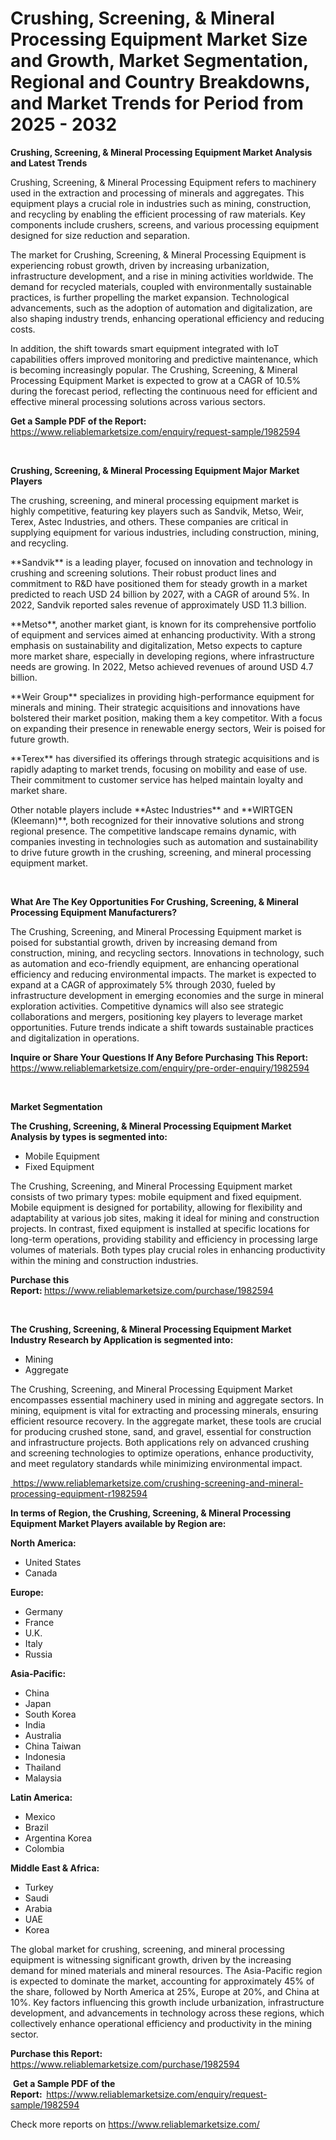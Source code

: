 <p><h1>Crushing, Screening, & Mineral Processing Equipment Market Size and Growth, Market Segmentation, Regional and Country Breakdowns, and Market Trends for Period from 2025 -  2032</h1></p><p><strong>Crushing, Screening, & Mineral Processing Equipment Market Analysis and Latest Trends</strong></p>
<p><p>Crushing, Screening, & Mineral Processing Equipment refers to machinery used in the extraction and processing of minerals and aggregates. This equipment plays a crucial role in industries such as mining, construction, and recycling by enabling the efficient processing of raw materials. Key components include crushers, screens, and various processing equipment designed for size reduction and separation.</p><p>The market for Crushing, Screening, & Mineral Processing Equipment is experiencing robust growth, driven by increasing urbanization, infrastructure development, and a rise in mining activities worldwide. The demand for recycled materials, coupled with environmentally sustainable practices, is further propelling the market expansion. Technological advancements, such as the adoption of automation and digitalization, are also shaping industry trends, enhancing operational efficiency and reducing costs.</p><p>In addition, the shift towards smart equipment integrated with IoT capabilities offers improved monitoring and predictive maintenance, which is becoming increasingly popular. The Crushing, Screening, & Mineral Processing Equipment Market is expected to grow at a CAGR of 10.5% during the forecast period, reflecting the continuous need for efficient and effective mineral processing solutions across various sectors.</p></p>
<p><strong>Get a Sample PDF of the Report:&nbsp;</strong> <a href="https://www.reliablemarketsize.com/enquiry/request-sample/1982594?utm_campaign=1939&utm_medium=2&utm_source=Github&utm_content=ia&utm_term=15012025&utm_id=crushing-screening-mineral-processing-equipment">https://www.reliablemarketsize.com/enquiry/request-sample/1982594</a></p>
<p>&nbsp;</p>
<p><strong>Crushing, Screening, & Mineral Processing Equipment Major Market Players</strong></p>
<p><p>The crushing, screening, and mineral processing equipment market is highly competitive, featuring key players such as Sandvik, Metso, Weir, Terex, Astec Industries, and others. These companies are critical in supplying equipment for various industries, including construction, mining, and recycling.</p><p>**Sandvik** is a leading player, focused on innovation and technology in crushing and screening solutions. Their robust product lines and commitment to R&D have positioned them for steady growth in a market predicted to reach USD 24 billion by 2027, with a CAGR of around 5%. In 2022, Sandvik reported sales revenue of approximately USD 11.3 billion.</p><p>**Metso**, another market giant, is known for its comprehensive portfolio of equipment and services aimed at enhancing productivity. With a strong emphasis on sustainability and digitalization, Metso expects to capture more market share, especially in developing regions, where infrastructure needs are growing. In 2022, Metso achieved revenues of around USD 4.7 billion.</p><p>**Weir Group** specializes in providing high-performance equipment for minerals and mining. Their strategic acquisitions and innovations have bolstered their market position, making them a key competitor. With a focus on expanding their presence in renewable energy sectors, Weir is poised for future growth.</p><p>**Terex** has diversified its offerings through strategic acquisitions and is rapidly adapting to market trends, focusing on mobility and ease of use. Their commitment to customer service has helped maintain loyalty and market share.</p><p>Other notable players include **Astec Industries** and **WIRTGEN (Kleemann)**, both recognized for their innovative solutions and strong regional presence. The competitive landscape remains dynamic, with companies investing in technologies such as automation and sustainability to drive future growth in the crushing, screening, and mineral processing equipment market.</p></p>
<p>&nbsp;</p>
<p><strong>What Are The Key Opportunities For Crushing, Screening, & Mineral Processing Equipment Manufacturers?</strong></p>
<p><p>The Crushing, Screening, and Mineral Processing Equipment market is poised for substantial growth, driven by increasing demand from construction, mining, and recycling sectors. Innovations in technology, such as automation and eco-friendly equipment, are enhancing operational efficiency and reducing environmental impacts. The market is expected to expand at a CAGR of approximately 5% through 2030, fueled by infrastructure development in emerging economies and the surge in mineral exploration activities. Competitive dynamics will also see strategic collaborations and mergers, positioning key players to leverage market opportunities. Future trends indicate a shift towards sustainable practices and digitalization in operations.</p></p>
<p><strong>Inquire or Share Your Questions If Any Before Purchasing This Report:</strong> <a href="https://www.reliablemarketsize.com/enquiry/pre-order-enquiry/1982594?utm_campaign=1939&utm_medium=2&utm_source=Github&utm_content=ia&utm_term=15012025&utm_id=crushing-screening-mineral-processing-equipment">https://www.reliablemarketsize.com/enquiry/pre-order-enquiry/1982594</a></p>
<p>&nbsp;</p>
<p><strong>Market Segmentation</strong></p>
<p><strong>The Crushing, Screening, & Mineral Processing Equipment Market Analysis by types is segmented into:</strong></p>
<p><ul><li>Mobile Equipment</li><li>Fixed Equipment</li></ul></p>
<p><p>The Crushing, Screening, and Mineral Processing Equipment market consists of two primary types: mobile equipment and fixed equipment. Mobile equipment is designed for portability, allowing for flexibility and adaptability at various job sites, making it ideal for mining and construction projects. In contrast, fixed equipment is installed at specific locations for long-term operations, providing stability and efficiency in processing large volumes of materials. Both types play crucial roles in enhancing productivity within the mining and construction industries.</p></p>
<p><strong>Purchase this Report:&nbsp;</strong><a href="https://www.reliablemarketsize.com/purchase/1982594?utm_campaign=1939&utm_medium=2&utm_source=Github&utm_content=ia&utm_term=15012025&utm_id=crushing-screening-mineral-processing-equipment">https://www.reliablemarketsize.com/purchase/1982594</a></p>
<p>&nbsp;</p>
<p><strong>The Crushing, Screening, & Mineral Processing Equipment Market Industry Research by Application is segmented into:</strong></p>
<p><ul><li>Mining</li><li>Aggregate</li></ul></p>
<p><p>The Crushing, Screening, and Mineral Processing Equipment Market encompasses essential machinery used in mining and aggregate sectors. In mining, equipment is vital for extracting and processing minerals, ensuring efficient resource recovery. In the aggregate market, these tools are crucial for producing crushed stone, sand, and gravel, essential for construction and infrastructure projects. Both applications rely on advanced crushing and screening technologies to optimize operations, enhance productivity, and meet regulatory standards while minimizing environmental impact.</p></p>
<p><a href="https://www.reliablemarketsize.com/crushing-screening-and-mineral-processing-equipment-r1982594?utm_campaign=1939&utm_medium=2&utm_source=Github&utm_content=ia&utm_term=15012025&utm_id=crushing-screening-mineral-processing-equipment">&nbsp;https://www.reliablemarketsize.com/crushing-screening-and-mineral-processing-equipment-r1982594</a></p>
<p><strong>In terms of Region, the Crushing, Screening, & Mineral Processing Equipment Market Players available by Region are:</strong></p>
<p>
    <p> <strong> North America: </strong>
        <ul>
            <li>United States</li>
            <li>Canada</li>
        </ul>
        </p> 
    <p> <strong> Europe: </strong>
        <ul>
            <li>Germany</li>
            <li>France</li>
            <li>U.K.</li>
            <li>Italy</li>
            <li>Russia</li>
        </ul>
        </p> 
    <p> <strong> Asia-Pacific: </strong>
        <ul>
            <li>China</li>
            <li>Japan</li>
            <li>South Korea</li>
            <li>India</li>
            <li>Australia</li>
            <li>China Taiwan</li>
            <li>Indonesia</li>
            <li>Thailand</li>
            <li>Malaysia</li>
        </ul>
        </p> 
    <p> <strong> Latin America: </strong>
        <ul>
            <li>Mexico</li>
            <li>Brazil</li>
            <li>Argentina Korea</li>
            <li>Colombia</li>
        </ul>
        </p> 
    <p> <strong> Middle East & Africa: </strong>
        <ul>
            <li>Turkey</li>
            <li>Saudi</li>
            <li>Arabia</li>
            <li>UAE</li>
            <li>Korea</li>
        </ul>
    </p>
    </p>
<p><p>The global market for crushing, screening, and mineral processing equipment is witnessing significant growth, driven by the increasing demand for mined materials and mineral resources. The Asia-Pacific region is expected to dominate the market, accounting for approximately 45% of the share, followed by North America at 25%, Europe at 20%, and China at 10%. Key factors influencing this growth include urbanization, infrastructure development, and advancements in technology across these regions, which collectively enhance operational efficiency and productivity in the mining sector.</p></p>
<p><strong>Purchase this Report: </strong><a href="https://www.reliablemarketsize.com/purchase/1982594?utm_campaign=1939&utm_medium=2&utm_source=Github&utm_content=ia&utm_term=15012025&utm_id=crushing-screening-mineral-processing-equipment">https://www.reliablemarketsize.com/purchase/1982594</a></p>
<p>&nbsp;<strong>Get a Sample PDF of the Report:&nbsp;&nbsp;</strong><a href="https://www.reliablemarketsize.com/enquiry/request-sample/1982594?utm_campaign=1939&utm_medium=2&utm_source=Github&utm_content=ia&utm_term=15012025&utm_id=crushing-screening-mineral-processing-equipment">https://www.reliablemarketsize.com/enquiry/request-sample/1982594</a></p>
<p><strong></strong></p>
<p>Check more reports on <a href="https://www.reliablemarketsize.com/?utm_campaign=1939&utm_medium=2&utm_source=Github&utm_content=ia&utm_term=15012025&utm_id=crushing-screening-mineral-processing-equipment">https://www.reliablemarketsize.com/</a></p>